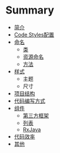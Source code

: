 # Summary

* [简介](README.md)
* [Code Styles配置](code_stylespei_zhi.md)
* [命名](ming_ming.md)
   * [类](lei.md)
   * [资源命名](zi_yuan_ming_ming.md)
   * [方法](fang_fa.md)
* [样式](yang_shi.md)
   * 主题
   * 尺寸
* [项目结构](xiang_mu_jie_gou.md)
* [代码编写方式](dai_ma_bian_xie_fang_shi.md)
* [组件](zu_jian.md)
   * [第三方框架](di_san_fang_kuang_jia.md)
   * [列表](lie_biao.md)
   * [RxJava](rxjava.md)
* [代码效率](dai_ma_xiao_lv.md)
* [其他](qi_ta.md)

